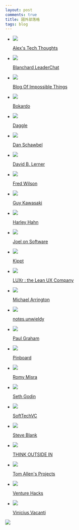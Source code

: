 ```yaml
---
layout: post
comments: true
title: 國外部落格
tags: blog
---
```


* ![](https://lh5.googleusercontent.com/proxy/d3gghIk4jQquWwnZlNx0kDLbiO2nQSqMgxY306ut18wuQUphDI8x1RetoJSDRZ3C9mO68NatxUeCtNzA=s0-d)

    [Alex's Tech Thoughts](http://alexstechthoughts.com/)

* ![](https://lh4.googleusercontent.com/proxy/b52PDLcj8sKdhZF2uOXVsoFowceP7xxme8nLSxVQszp-VHEoxEOk5-VtwNXkZ8jFvXDbL42_=s0-d)

    [Blanchard LeaderChat](https://leaderchat.org/)

* ![](https://lh5.googleusercontent.com/proxy/587Z1F1H4JW8-mkco9YHvm9zY7sWQnuh3YXLtz5vcHw=s0-d)

    [Blog Of Impossible Things](http://w1a2d3s4q5e6.blogspot.tw/2011/08/blog-post_20.html)

* ![](https://lh6.googleusercontent.com/proxy/96dC5SmRct1QSqL8Gu07BeU8ZiCj0jhjHReGvcyt_-icIsa7ASbC0Ba3w_-wGycK-_Q=s0-d)

    [Bokardo](http://bokardo.com/)

* ![](https://lh5.googleusercontent.com/proxy/w7yhFPgTyWTp_KESC_HnX6Sp5lQ89RDQyYTAz7H3T95sRbijVZG18lPKQwL686EXwwHkyT0iwJiD=s0-d)

    [Daggle](https://dannysullivan.com/)

* ![](https://lh4.googleusercontent.com/proxy/x_AbK1JUmIVD5H2aUzeswcEDTtOFPrGRq1kxhQG0xRkCSGnVJzX0GbSdWFS_z228p7k58wRmaGLjzO_j5P6IUWI_7A=s0-d)

    [Dan Schawbel](http://www.personalbrandingblog.com/)

* ![](https://lh4.googleusercontent.com/proxy/cT-YAe80txtAQyHMMCOllFMVw8k1ggUuepyQ4twOd8MDS7HObGaYUWNkb4XXqh0vjWnlA2h4Kxdx3pk=s0-d)

    [David B. Lerner](http://www.davidblerner.com/david_b_lerner/)

* ![](https://lh4.googleusercontent.com/proxy/d0pZYEOIxaGvJLIFJUkPeqv7mAD1yWu_s-T2EM4NQADGQMGxf64cpxnlHTrgZw=s0-d)

    [Fred Wilson](http://avc.com/)

* ![](https://lh6.googleusercontent.com/proxy/qxhGKfxg9xgtPlgcyt-C5F5ma6yBFspK9IjlgkjalA_venPwBBnTBC7UC6vA4dLXJStIAojy=s0-d)

    [Guy Kawasaki](http://guykawasaki.com/)

* ![](https://lh6.googleusercontent.com/proxy/0GQBDST9Y7hPu4_DY3ixtCtG5vDEPIg02H-NfQND0E_mzwyHq_SiwUMCmYjkOkivJX_j4c8=s0-d)

    [Harley Hahn](http://www.harley.com/)

* ![](https://lh5.googleusercontent.com/proxy/lCGwcryjI8LcITpxJQYFSaCosXFP2EYqwPbEW3OSH-su72iWErSqJfhKbPa37KfFLdwkkYmFbenqz7p5RQ=s0-d)

    [Joel on Software](http://www.joelonsoftware.com/)

* ![](https://lh3.googleusercontent.com/proxy/Y3saM2DfdpU72S3Jb2qf6nz-n1NLcgSIxXQUhc1ePIcAcbxUsYdIyw6qrOqrN9EjhUKvQZY=s0-d)

    [Kippt](http://blog.kippt.com/)

* ![](https://lh6.googleusercontent.com/proxy/N2Kmyx-RIQRKtiocboWoQMcamNo7CZUB45M2j14P1413ewe9Mx29WKsDGGQcAA=s0-d)

    [LUXr : the Lean UX Company](http://luxr.co/feed/)

* ![](https://lh6.googleusercontent.com/proxy/_ecGps1A5bf5KFN4kxISg8K1FHdleoJScDN9RKtQmhHAv_DFZmlyfJC-3zMy2091_uYfB-Ae=s0-d)

    [Michael Arrington](https://uncrunched.com/)

* ![](https://lh6.googleusercontent.com/proxy/R4KJWXwmalWAC2WmoEVrf5PI3EIIC4ptYe7UrpfTbYFqkR_ZaEDGF2-AJ2NsDJYSA2wRFD0=s0-d)

    [notes.unwieldy](http://notes.gross.is/)

* ![](https://lh4.googleusercontent.com/proxy/IDtaGGLz9NxYUBoCQtA9veocFV0_1yFY92MTxkc7RVePx7p-gVsNR2dEeqeoxlvTazTf_AdvD_Yk=s0-d)

    [Paul Graham](http://www.paulgraham.com/)

* ![](https://lh5.googleusercontent.com/proxy/OmQ8zsQVAo-RSMYDJdU1lbxf-wB3QTq-dAIv6ixsaT2Ec1I2WcBKqgs60li5PIzlmllw=s0-d)

    [Pinboard](https://pinboard.in/)

* ![](https://lh4.googleusercontent.com/proxy/OuUAqL7dgnUvDppcQL77eOC9FZ9nlnRkoRA6bEWZ0YGyEkvXAbCeKNGt4P85hHU9jW2XrA=s0-d)

    [Romy Misra](http://romymisra.com/)

* ![](https://lh3.googleusercontent.com/proxy/WHGM6AkCvsmkMIg-R0aBnm0TD4f14rJmEptm4EbUwxLVjGoDD7NEaDIpq5r0zSseY7uBp4ItWQ-g8vgs=s0-d)

    [Seth Godin](http://sethgodin.typepad.com/seths_blog/)

* ![](https://lh6.googleusercontent.com/proxy/xF_GnLjnPVQSxOsnoWTCmFaizGRyQyyDV5F3CDDOvNYJixsaR9MpIA-Iltthef43JGdX9po=s0-d)

    [SoftTechVC](http://softtechvc.com/)

* ![](https://lh4.googleusercontent.com/proxy/myerMsraOzPYjmshf7PADI6abmRGerVBxYjDpfX6ktv4cGt9LwqCdRWGpVElfuvhvF6IYQIa=s0-d)

    [Steve Blank](https://steveblank.com/)

* ![](https://lh5.googleusercontent.com/proxy/_ka5NHBaDVqGiGpBeow-9exzqeMYuuFeEsNcBUh30R-Co9ZRZk6c3oLi4DC48K5K80yVVbaB04namDdXMg=s0-d)

    [THINK OUTSIDE IN](http://www.thinkoutsidein.com/blog/feed/)

* ![](https://lh4.googleusercontent.com/proxy/Hhhs5GlOe7RqA4x1-1r8aOCUwRcIdKEuqX9BO28vQltpvfBGFw3gTUQ7rWvLjc7qnrEGbYNsVu3Y=s0-d)

    [Tom Allen's Projects](http://www.drtomallen.com/blog)

* ![](https://lh5.googleusercontent.com/proxy/aYmsvg4kZtZT3LNmurWa629amH5JM7ZPnKfUD3HoFrdUu2A9Jm5eJ_6FIJRxdNSYjt4Yz_jsWw=s0-d)

    [Venture Hacks](http://venturehacks.com/)

* ![](https://lh5.googleusercontent.com/proxy/gUpyz3DzI5Inyp2qxe0n1vd5g1fnXgTPtY9SXRcCkLv-kpAxV-xGK5rZ0t7FHiblito57g_JXodang=s0-d)

    [Vinicius Vacanti](http://viniciusvacanti.com/)

[![](https://resources.blogblog.com/img/icon18_wrench_allbkg.png)](http://www.blogger.com/rearrange?blogID=6518847105031617001&widgetType=BlogList&widgetId=BlogList1&action=editWidget&sectionId=sidebar-right-1 "編輯")

